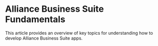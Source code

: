 # Alliance Business Suite Fundamentals

This article provides an overview of key topics for understanding how to develop Alliance Business Suite apps.

